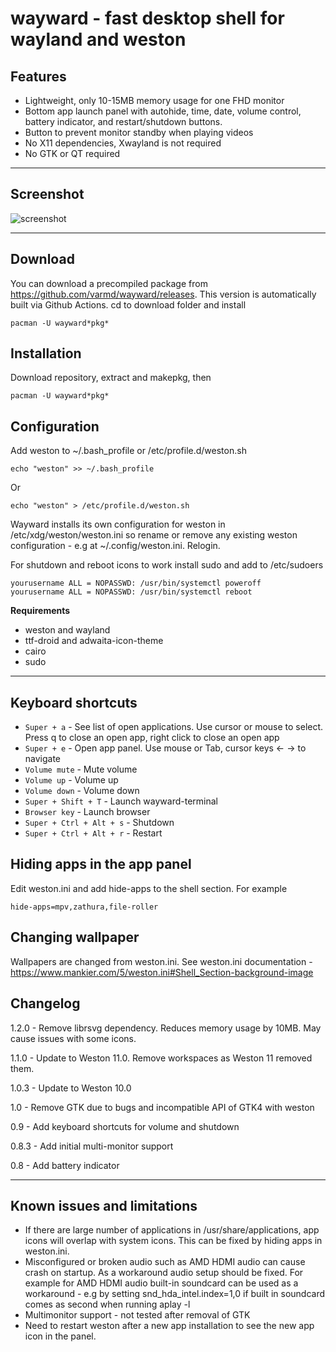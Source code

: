# wayward - fast desktop shell for wayland and weston

## Features

* Lightweight, only 10-15MB memory usage for one FHD monitor
* Bottom app launch panel with autohide, time, date, volume control, battery indicator, and restart/shutdown buttons.
* Button to prevent monitor standby when playing videos
* No X11 dependencies, Xwayland is not required
* No GTK or QT required

----
## Screenshot

![screenshot](https://raw.githubusercontent.com/varmd/wayward/master/screenshot.png "Screenshot")

----
## Download

You can download a precompiled package from https://github.com/varmd/wayward/releases. This version is automatically built via Github Actions. cd to download folder and install

    pacman -U wayward*pkg*

## Installation

Download repository, extract and makepkg, then

    pacman -U wayward*pkg*

## Configuration

Add weston to ~/.bash_profile or /etc/profile.d/weston.sh

    echo "weston" >> ~/.bash_profile

Or

    echo "weston" > /etc/profile.d/weston.sh

Wayward installs its own configuration for weston in /etc/xdg/weston/weston.ini so rename or remove any existing weston configuration - e.g at ~/.config/weston.ini.  Relogin.

For shutdown and reboot icons to work install sudo and add to /etc/sudoers

    yourusername ALL = NOPASSWD: /usr/bin/systemctl poweroff
    yourusername ALL = NOPASSWD: /usr/bin/systemctl reboot

**Requirements**

* weston and wayland
* ttf-droid and adwaita-icon-theme
* cairo
* sudo

----
## Keyboard shortcuts

* `Super + a` - See list of open applications. Use cursor or mouse to select. Press q to close an open app, right click to close an open app
* `Super + e` - Open app panel. Use mouse or Tab, cursor keys <- -> to navigate
* `Volume mute` - Mute volume
* `Volume up` - Volume up
* `Volume down` - Volume down
* `Super + Shift + T` - Launch wayward-terminal
* `Browser key` - Launch browser
* `Super + Ctrl + Alt + s` - Shutdown
* `Super + Ctrl + Alt + r` - Restart

## Hiding apps in the app panel

Edit weston.ini and add hide-apps to the shell section. For example

    hide-apps=mpv,zathura,file-roller


## Changing wallpaper

Wallpapers are changed from weston.ini. See weston.ini documentation - https://www.mankier.com/5/weston.ini#Shell_Section-background-image

## Changelog

1.2.0 - Remove librsvg dependency. Reduces memory usage by 10MB. May cause issues with some icons.

1.1.0 - Update to Weston 11.0. Remove workspaces as Weston 11 removed them.

1.0.3 - Update to Weston 10.0

1.0   - Remove GTK due to bugs and incompatible API of GTK4 with weston

0.9   - Add keyboard shortcuts for volume and shutdown

0.8.3 - Add initial multi-monitor support

0.8   - Add battery indicator

----
## Known issues and limitations

* If there are large number of applications in /usr/share/applications, app icons will overlap with system icons. This can be fixed by hiding apps in weston.ini.
* Misconfigured or broken audio such as AMD HDMI audio can cause crash on startup. As a workaround audio setup should be fixed. For example for AMD HDMI audio built-in soundcard can be used as a workaround - e.g by setting snd_hda_intel.index=1,0 if built in soundcard comes as second when running aplay -l
* Multimonitor support - not tested after removal of GTK
* Need to restart weston after a new app installation to see the new app icon in the panel.




